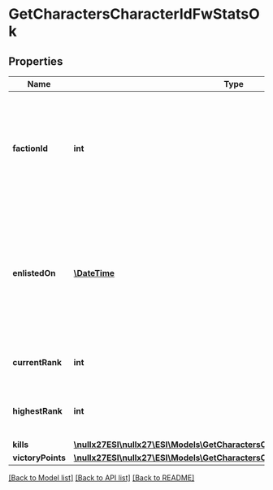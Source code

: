 # GetCharactersCharacterIdFwStatsOk

## Properties
Name | Type | Description | Notes
------------ | ------------- | ------------- | -------------
**factionId** | **int** | The faction the given character is enlisted to fight for. Will not be included if character is not enlisted in faction warfare | [optional] 
**enlistedOn** | [**\DateTime**](\DateTime.md) | The enlistment date of the given character into faction warfare. Will not be included if character is not enlisted in faction warfare | [optional] 
**currentRank** | **int** | The given character&#39;s current faction rank | [optional] 
**highestRank** | **int** | The given character&#39;s highest faction rank achieved | [optional] 
**kills** | [**\nullx27ESI\nullx27\ESI\Models\GetCharactersCharacterIdFwStatsKills**](GetCharactersCharacterIdFwStatsKills.md) |  | 
**victoryPoints** | [**\nullx27ESI\nullx27\ESI\Models\GetCharactersCharacterIdFwStatsVictoryPoints**](GetCharactersCharacterIdFwStatsVictoryPoints.md) |  | 

[[Back to Model list]](../README.md#documentation-for-models) [[Back to API list]](../README.md#documentation-for-api-endpoints) [[Back to README]](../README.md)


